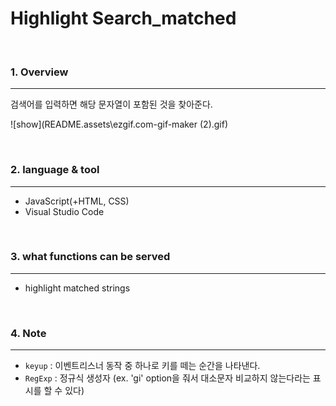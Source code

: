 # Highlight Search_matched

<br>

### 1. Overview
---

검색어를 입력하면 해당 문자열이 포함된 것을 찾아준다.

![show](README.assets\ezgif.com-gif-maker (2).gif)

<br>


### 2. language & tool 
---

- JavaScript(+HTML, CSS)
- Visual Studio Code

<br>


### 3. what functions can be served
---

- highlight matched strings

<br>

### 4. Note
---

- `keyup` : 이벤트리스너 동작 중 하나로 키를 떼는 순간을 나타낸다.
- `RegExp` : 정규식 생성자 (ex. 'gi' option을 줘서 대소문자 비교하지 않는다라는 표시를 할 수 있다)

  

